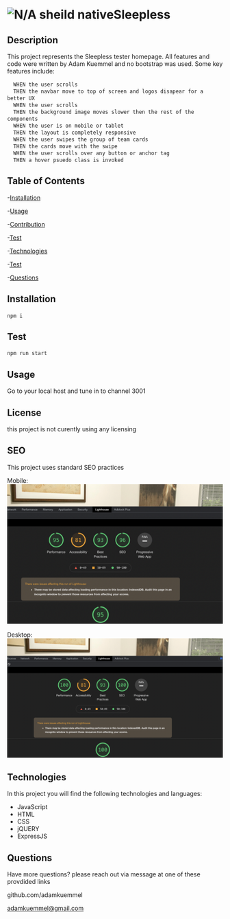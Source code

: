 # ![N/A sheild](https://img.shields.io/badge/license-N%2FA-red) nativeSleepless

## Description

This project represents the Sleepless tester homepage. All features and code were written by Adam Kuemmel and no bootstrap was used. Some key features include:

```
  WHEN the user scrolls
  THEN the navbar move to top of screen and logos disapear for a better UX
  WHEN the user scrolls
  THEN the background image moves slower then the rest of the components
  WHEN the user is on mobile or tablet
  THEN the layout is completely responsive
  WHEN the user swipes the group of team cards
  THEN the cards move with the swipe
  WHEN the user scrolls over any button or anchor tag
  THEN a hover psuedo class is invoked

```

## Table of Contents

-[Installation](#installation)

-[Usage](#usage)

-[Contribution](#contribution)

-[Test](#test)

-[Technologies](#technologies)

-[Test](#test)

-[Questions](#Questions)

## Installation

```
npm i
```

## Test

```
npm run start
```

## Usage

Go to your local host and tune in to channel 3001

## License

this project is not curently using any licensing

## SEO

This project uses standard SEO practices

Mobile:
![lighthouseMobile](public/img/bestSEOmobile.png)

Desktop:
![lighthouseDesktop](public/img/bestSEOdesktop.png)

## Technologies

In this project you will find the following technologies and languages:

- JavaScript
- HTML
- CSS
- jQUERY
- ExpressJS

## Questions

Have more questions? please reach out via message at one of these provdided links

github.com/adamkuemmel

adamkuemmel@gmail.com
